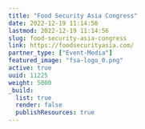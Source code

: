 ```yaml
---
title: "Food Security Asia Congress"
date: 2022-12-19 11:14:56
lastmod: 2022-12-19 11:14:56
slug: food-security-asia-congress
link: https://foodsecurityasia.com/
partner_type: ["Event-Media"]
featured_image: "fsa-logo_0.png"
active: true
uuid: 11225
weight: 5000
_build:
  list: true
  render: false
  publishResources: true
---
```

